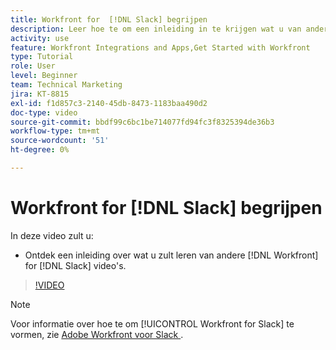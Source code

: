 ```yaml
---
title: Workfront for  [!DNL Slack] begrijpen
description: Leer hoe te om een inleiding in te krijgen wat u van andere  [!DNL Workfront]  voor de video's van Slack zult leren.
activity: use
feature: Workfront Integrations and Apps,Get Started with Workfront
type: Tutorial
role: User
level: Beginner
team: Technical Marketing
jira: KT-8815
exl-id: f1d857c3-2140-45db-8473-1183baa490d2
doc-type: video
source-git-commit: bbdf99c6bc1be714077fd94fc3f8325394de36b3
workflow-type: tm+mt
source-wordcount: '51'
ht-degree: 0%

---
```


# Workfront for [!DNL Slack] begrijpen

In deze video zult u:

* Ontdek een inleiding over wat u zult leren van andere [!DNL Workfront] for [!DNL Slack] video&#39;s.

>[!VIDEO](https://video.tv.adobe.com/v/335116/?quality=12&learn=on&enablevpops=1)

>[!NOTE]
>
>Voor informatie over hoe te om [!UICONTROL Workfront for Slack] te vormen, zie [&#x200B; Adobe Workfront voor Slack &#x200B;](https://experienceleague.adobe.com/docs/workfront/using/adobe-workfront-integrations/workfront-for-slack/use-workfront-for-slack.html?lang=en).

